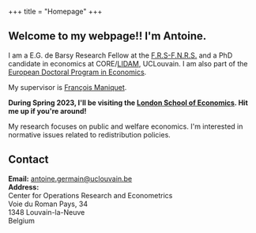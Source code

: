 +++
title = "Homepage"
+++

## Welcome to my webpage!! I'm Antoine.



I am a E.G. de Barsy Research Fellow at the [F.R.S-F.N.R.S.](https://www.frs-fnrs.be/en/le-fnrs/missions-du-fnrs) and a PhD candidate in economics at CORE/[LIDAM](https://uclouvain.be/en/research-institutes/lidam), UCLouvain.  I am also part of the [European Doctoral Program in Economics](https://uclouvain.be/en/research-institutes/lidam/core/edp.html).

My supervisor is [François Maniquet](https://scholar.google.be/citations?user=cQR8M6IAAAAJ&hl=fr).

**During Spring 2023, I'll be visiting the [London School of Economics](https://www.lse.ac.uk/economics). Hit me up if you're around!**

My research focuses on public and welfare economics. I'm interested in normative issues related to redistribution policies. 

<!-- I combine insights from the theories of **optimal taxation** and fairness in order to link some normative considerations with practical policy recommandations on the taxation of labour income, capital and bequests. -->

<!---- In 2020, I obtained a MRes in Economics from [Bocconi University](https://www.unibocconi.eu/wps/wcm/connect/Bocconi/SitoPubblico_EN/Navigation+Tree/Home/programs/master+of+science/Economic+and+Social+Sciences/Program+Structure/) and the [Economics School of Louvain](https://uclouvain.be/en/faculties/espo/esl/research-master-in-economics-120.html). My master [thesis](http://hdl.handle.net/2078.1/thesis:26601) in optimal taxation theory was written under the supervision of Profs. [François Maniquet](https://scholar.google.be/citations?user=cQR8M6IAAAAJ&hl=fr) (UCLouvain) and [Nicola Pavoni](https://scholar.google.it/citations?user=ijJrvG8AAAAJ&hl=it) (Bocconi).   -->


## Contact

**Email:** [antoine.germain@uclouvain.be](mailto:antoine.germain@uclouvain.be)  
**Address:**  
Center for Operations Research and Econometrics  
Voie du Roman Pays, 34  
1348 Louvain-la-Neuve  
Belgium  
 



